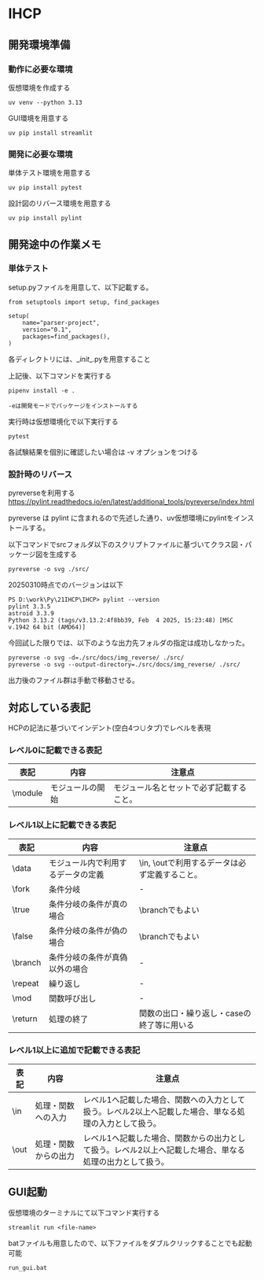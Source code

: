 # IHCP

## 開発環境準備

### 動作に必要な環境

仮想環境を作成する

    uv venv --python 3.13


GUI環境を用意する

    uv pip install streamlit

### 開発に必要な環境

単体テスト環境を用意する

    uv pip install pytest

設計図のリバース環境を用意する

    uv pip install pylint

## 開発途中の作業メモ

### 単体テスト

setup.pyファイルを用意して、以下記載する。

    from setuptools import setup, find_packages

    setup(
        name="parser-project",
        version="0.1",
        packages=find_packages(),
    )

各ディレクトリには、\__init__.pyを用意すること

上記後、以下コマンドを実行する

    pipenv install -e .

    -eは開発モードでパッケージをインストールする

実行時は仮想環境化で以下実行する

    pytest

各試験結果を個別に確認したい場合は -v オプションをつける

### 設計時のリバース

pyreverseを利用する  
https://pylint.readthedocs.io/en/latest/additional_tools/pyreverse/index.html

pyreverse は pylint に含まれるので先述した通り、uv仮想環境にpylintをインストールする。  

以下コマンドでsrcフォルダ以下のスクリプトファイルに基づいてクラス図・パッケージ図を生成する

    pyreverse -o svg ./src/

20250310時点でのバージョンは以下

    PS D:\work\Py\21IHCP\IHCP> pylint --version
    pylint 3.3.5
    astroid 3.3.9
    Python 3.13.2 (tags/v3.13.2:4f8bb39, Feb  4 2025, 15:23:48) [MSC v.1942 64 bit (AMD64)]

今回試した限りでは、以下のような出力先フォルダの指定は成功しなかった。

    pyreverse -o svg -d=./src/docs/img_reverse/ ./src/
    pyreverse -o svg --output-directory=./src/docs/img_reverse/ ./src/

出力後のファイル群は手動で移動させる。


## 対応している表記

HCPの記法に基づいてインデント(空白4つ∪タブ)でレベルを表現

### レベル0に記載できる表記

表記 | 内容 | 注意点
---| --- | ---
\module | モジュールの開始 | モジュール名とセットで必ず記載すること。

### レベル1以上に記載できる表記

表記 | 内容 | 注意点
---| --- | ---
\data | モジュール内で利用するデータの定義 | \in, \outで利用するデータは必ず定義すること。
\fork | 条件分岐 | -
\true | 条件分岐の条件が真の場合 | \branchでもよい
\false | 条件分岐の条件が偽の場合 | \branchでもよい
\branch | 条件分岐の条件が真偽以外の場合 | -
\repeat | 繰り返し | -
\mod | 関数呼び出し | -
\return | 処理の終了 | 関数の出口・繰り返し・caseの終了等に用いる

### レベル1以上に追加で記載できる表記

表記 | 内容 | 注意点
---| --- | ---
\in | 処理・関数への入力 | レベル1へ記載した場合、関数への入力として扱う。レベル2以上へ記載した場合、単なる処理の入力として扱う。
\out | 処理・関数からの出力 | レベル1へ記載した場合、関数からの出力として扱う。レベル2以上へ記載した場合、単なる処理の出力として扱う。

## GUI起動

仮想環境のターミナルにて以下コマンド実行する

    streamlit run <file-name>

batファイルも用意したので、以下ファイルをダブルクリックすることでも起動可能

    run_gui.bat
